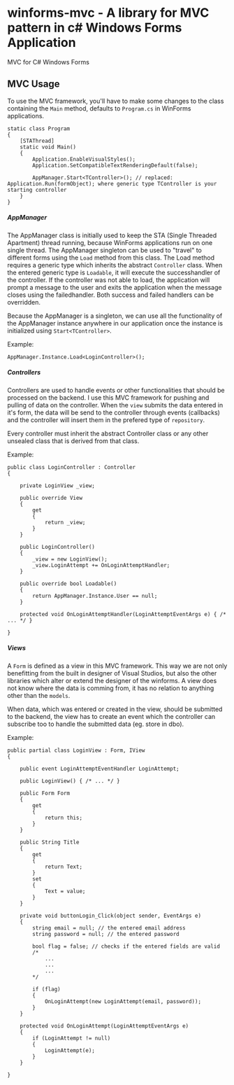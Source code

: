 # winforms-mvc - A library for MVC pattern in c# Windows Forms Application
MVC for C# Windows Forms

## MVC Usage

To use the MVC framework, you'll have to make some changes to the class containing the `Main` method, defaults to `Program.cs` in WinForms applications.

```
static class Program 
{
	[STAThread]
	static void Main() 
	{
		Application.EnableVisualStyles();
		Application.SetCompatibleTextRenderingDefault(false);

		AppManager.Start<TController>(); // replaced: Application.Run(formObject); where generic type TController is your starting controller
	}
}
```

##### AppManager

The AppManager class is initially used to keep the STA (Single Threaded Apartment) thread running, because WinForms applications run on one single thread. The AppManager singleton can be used to "travel" to different forms using the `Load` method from this class. The Load method requires a generic type which inherits the abstract `Controller` class. When the entered generic type is `Loadable`, it will execute the successhandler of the controller. If the controller was not able to load, the application will prompt a message to the user and exits the application when the message closes using the failedhandler. Both success and failed handlers can be overridden.

Because the AppManager is a singleton, we can use all the functionality of the AppManager instance anywhere in our application once the instance is initialized using `Start<TController>`.

Example: 
```
AppManager.Instance.Load<LoginController>(); 
```

##### Controllers

Controllers are used to handle events or other functionalities that should be processed on the backend. I use this MVC framework for pushing and pulling of data on the controller. When the `view` submits the data entered in it's form, the data will be send to the controller through events (callbacks) and the controller will insert them in the prefered type of `repository`.

Every controller must inherit the abstract Controller class or any other unsealed class that is derived from that class. 

Example:
```
public class LoginController : Controller 
{
	
	private LoginView _view;

	public override View 
	{
		get 
		{
			return _view;
		}
	}

	public LoginController() 
	{
		_view = new LoginView();
		_view.LoginAttempt += OnLoginAttemptHandler;
	}

	public override bool Loadable() 
	{
		return AppManager.Instance.User == null;
	}

	protected void OnLoginAttemptHandler(LoginAttemptEventArgs e) { /* ... */ }
	
}
```

##### Views

A `Form` is defined as a view in this MVC framework. This way we are not only benefitting from the built in designer of Visual Studios, but also the other libraries which alter or extend the designer of the winforms. A view does not know where the data is comming from, it has no relation to anything other than the `models`. 

When data, which was entered or created in the view, should be submitted to the backend, the view has to create an event which the controller can subscribe too to handle the submitted data (eg. store in dbo).

Example:
```
public partial class LoginView : Form, IView
{
	
	public event LoginAttemptEventHandler LoginAttempt;

	public LoginView() { /* ... */ }

	public Form Form 
	{
		get 
		{
			return this;
		}
	}

	public String Title
	{
		get 
		{
			return Text;
		}
		set 
		{
			Text = value;
		}
	}

	private void buttonLogin_Click(object sender, EventArgs e) 
	{
		string email = null; // the entered email address
		string password = null; // the entered password

		bool flag = false; // checks if the entered fields are valid
		/* 
			...
			...
			... 
		*/

		if (flag) 
		{
			OnLoginAttempt(new LoginAttempt(email, password));
		}
	}

	protected void OnLoginAttempt(LoginAttemptEventArgs e)
	{
		if (LoginAttempt != null)
		{
			LoginAttempt(e);
		}
	}

}
```
